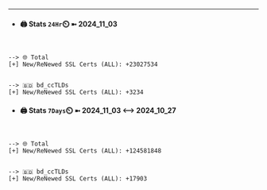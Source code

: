 

---
- #### 🖨️ **Stats** `24Hr`⏲️ ➼ 2024_11_03
```console


--> 🌐 Total
[+] New/ReNewed SSL Certs (ALL): +23027534


--> 🇧🇩 bd_ccTLDs
[+] New/ReNewed SSL Certs (ALL): +3234

```

- #### 🖨️ **Stats** `7Days`⏲️ ➼ 2024_11_03 <--> 2024_10_27
```console


--> 🌐 Total
[+] New/ReNewed SSL Certs (ALL): +124581848


--> 🇧🇩 bd_ccTLDs
[+] New/ReNewed SSL Certs (ALL): +17903

```

